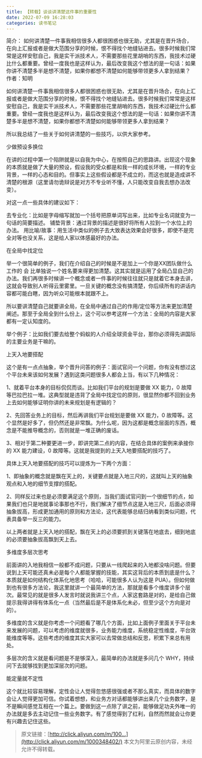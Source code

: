 ```yaml
---
title: 【转载】谈谈讲清楚这件事的重要性
date: 2022-07-09 16:28:03
categories: 读书笔记
---
```

简介： 如何讲清楚一件事我相信很多人都很困惑也很无助，尤其是在晋升场合，在向上汇报或者是做大范围分享的时候，恨不得找个地缝钻进去。很多时候我们常常是这样安慰自己，我是实干派技术人，不需要那些花里胡哨的东西，我技术过硬比什么都重要。曾经一度我也是这样认为，最后改变我这个想法的是一句话：如果你讲不清楚多半是想不清楚，如果你都想不清楚如何能够带领更多人拿到结果？
作者：知明

如何讲清楚一件事我相信很多人都很困惑也很无助，尤其是在晋升场合，在向上汇报或者是做大范围分享的时候，恨不得找个地缝钻进去。很多时候我们常常是这样安慰自己，我是实干派技术人，不需要那些花里胡哨的东西，我技术过硬比什么都重要。曾经一度我也是这样认为，最后改变我这个想法的是一句话：如果你讲不清楚多半是想不清楚，如果你都想不清楚如何能够带领更多人拿到结果？

所以我总结了一些关于如何讲清楚的一些技巧，以供大家参考。

少做预设多换位

在讲的过程中第一个陷阱就是以自我为中心，在按照自己的思路讲。出现这个现象的本质就是做了大量的预设，假设我的受众都是和我一样的成长环境，一样的专业背景，一样的心态和目的。但事实上这些假设都是不成立的，而这也就是造成讲不清楚的根源（这里请勿诡辩说是对方不专业听不懂，人只能改变自我去想办法改变）。

对这一点一些具体的建议如下：

去专业化：比如是字母缩写就加一个括号把原单词写出来，比如专业名词就变为一句话的简要描述。
铺垫背景：通过背景的描述是很好将所有人拉到一个水位上的办法。
用比喻/故事：用生活中类似的例子去大致表达效果会好很多，即使不是完全对等也没关系，这是给人家以体感最好的办法。

在全局中找定位

举一个很简单的例子，我们在介绍自己的时候是不是加上一个你是XX团队做什么工作的 会 比单独说一个姓名要来得更加清楚。这其实就是运用了全局凸显自己的办法。我们再很多时候讲一个概念或者一件事的时候往往就只是就着它本身去讲，这就会导致别人听得云里雾里。一旦关键的概念没有搞清楚，你后续所有的讲话内容都可能白瞎，因为听众可能根本就跟不上。

所以要讲清楚自己就要讲全局，在全局中通过自己的作用/定位等方法来更加清楚阐述。那至于全局全到什么份上，这个可以参考这样一个方法：全局的内容是大家都有一定认知度的。

举个例子：比如我们要去给整个蚂蚁的人介绍全球资金平台，那你必须得先讲国际的主要业务是干嘛的。

上天入地要搭配

这个是有一点点抽象，举个晋升问答的例子：面试官问一个问题，你有没有想过这个平台未来该如何发展？遇到这类问题很多人都会上当，有以下几种情况：

1、就着平台本身的目标侃侃而谈。比如我们平台的规划是要做 XX 能力，0 故障等巴拉巴拉一堆。这典型就是违背了全局中找定位的原则，很显然你都不回到业务上去如何能够证明你讲的未来规划是有逻辑的？

2、先回答业务上的目标，然后再讲我们平台规划是要做 XX 能力，0 故障等。这个显然是好多了，但仍然还是非常飘。为什么呢，因为这都是概念层面的东西，概念是不能推导概念的，否则就是一堆正确的废话。

3、相对于第二种要更进一步，即讲完第二点的内容，在结合具体的案例来承接你的 XX 能力建设，0 故障等。这就是我提到的上天入地要搭配的技巧了。

具体上天入地要搭配的技巧可以提炼为一下两个方面：

1、即抽象的概念就是飘在天上的，关键要点就是入地三尺的，这就叫上天的抽象观点和入地的细节支撑的搭配。

2、同样反过来也是必须要满足这个原则，当我们面试官问到一个很细节的点，如果我们也只是地就事论事那也不行，我们解决了细节点这是入地三尺，后面必须得抽象拔高，形成更加通用的原则和方法论，这代表能够总结归纳看到类似问题，代表具备举一反三的能力。

以上两者就是上天入地的搭配，飘在天上的必须要抓到关键落在地底去，细到地底的必须要抽象拔高飘到天上去。

多维度多层次思考

前面讲的入地我相信一般都不成问题，只要从一线爬起来的入地都没啥问题。但要说到上天可能还真未必是每个人都能掌握的技能，其实这背后的本质到底是什么？本质就是如何结构化体系化地思考（哈哈，可能很多人认为这是 PUA）。但如何做到也有很多方法论，我这里就讲一个最简单的方法，那就是看多个维度讲多个层次。最常见的就是很多人发言时就说我讲三个点，人家这套路是对的，是给自己做提示我得讲得有体系化一点（当然最后是不是体系化未必，但至少这个方向是对的）。

多维度的含义就是你考虑一个问题看了哪几个方面，比如上面例子里面关于平台未来发展的问题，可以考虑的维度就很多，业务能力维度，系统稳定性维度，平台效能维度等等。这些考虑的维度其实大家可以去常做总结和反思，积累下来总有用处。

多层次的含义就是看问题是不是够深入，最简单的办法就是多问几个 WHY，持续问下去就够找到更加深层次的问题。

能定量就不定性

这个就比较容易理解，定性会让人觉得忽悠感很强或者不那么真实，而具体的数字会让人觉得更加可信。你试着想想，和业务方对话都能够讲出来几个业务数字，是不是瞬间感觉互相在一个篇上。要做到这一点除了讲之前，能够做足功夫外唯一的办法就是多去主动记住一些业务数字。有了感觉得到了红利，自然而然就会让你更有兴趣去记住这些。

>原文链接：[http://click.aliyun.com/m/100...](http://click.aliyun.com/m/1000348402/)
本文为阿里云原创内容，未经允许不得转载。
